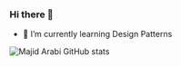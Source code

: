 ### Hi there 👋

- 🌱 I’m currently learning Design Patterns

![Majid Arabi GitHub stats](https://github-readme-stats.vercel.app/api?username=majidarabi&hide=contribs,prs)
